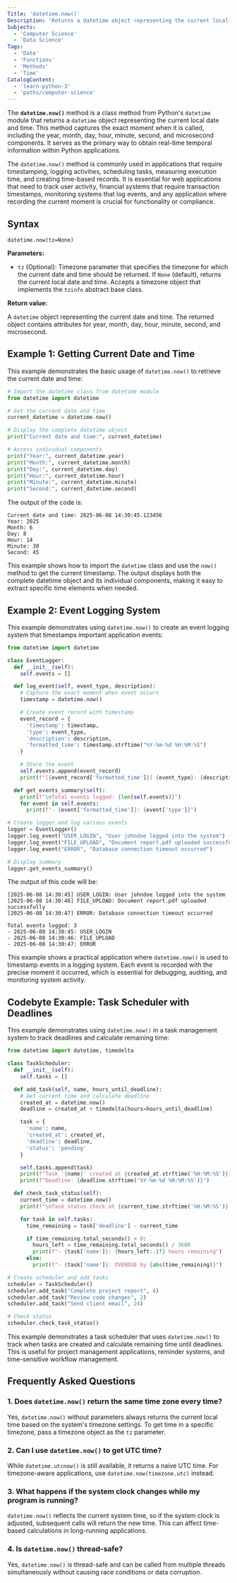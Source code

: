```yaml
---
Title: 'datetime.now()'
Description: 'Returns a datetime object representing the current local date and time.'
Subjects:
  - 'Computer Science'
  - 'Data Science'
Tags:
  - 'Date'
  - 'Functions'
  - 'Methods'
  - 'Time'
CatalogContent:
  - 'learn-python-3'
  - 'paths/computer-science'
---
```


The **`datetime.now()`** method is a class method from Python's `datetime` module that returns a `datetime` object representing the current local date and time. This method captures the exact moment when it is called, including the year, month, day, hour, minute, second, and microsecond components. It serves as the primary way to obtain real-time temporal information within Python applications.

The `datetime.now()` method is commonly used in applications that require timestamping, logging activities, scheduling tasks, measuring execution time, and creating time-based records. It is essential for web applications that need to track user activity, financial systems that require transaction timestamps, monitoring systems that log events, and any application where recording the current moment is crucial for functionality or compliance.

## Syntax

```pseudo
datetime.now(tz=None)
```

**Parameters:**

- `tz` (Optional): Timezone parameter that specifies the timezone for which the current date and time should be returned. If `None` (default), returns the current local date and time. Accepts a timezone object that implements the `tzinfo` abstract base class.

**Return value:**

A `datetime` object representing the current date and time. The returned object contains attributes for year, month, day, hour, minute, second, and microsecond.

## Example 1: Getting Current Date and Time

This example demonstrates the basic usage of `datetime.now()` to retrieve the current date and time:

```py
# Import the datetime class from datetime module
from datetime import datetime

# Get the current date and time
current_datetime = datetime.now()

# Display the complete datetime object
print("Current date and time:", current_datetime)

# Access individual components
print("Year:", current_datetime.year)
print("Month:", current_datetime.month)
print("Day:", current_datetime.day)
print("Hour:", current_datetime.hour)
print("Minute:", current_datetime.minute)
print("Second:", current_datetime.second)
```

The output of the code is:

```shell
Current date and time: 2025-06-08 14:30:45.123456
Year: 2025
Month: 6
Day: 8
Hour: 14
Minute: 30
Second: 45
```

This example shows how to import the `datetime` class and use the `now()` method to get the current timestamp. The output displays both the complete datetime object and its individual components, making it easy to extract specific time elements when needed.

## Example 2: Event Logging System

This example demonstrates using `datetime.now()` to create an event logging system that timestamps important application events:

```py
from datetime import datetime

class EventLogger:
  def __init__(self):
    self.events = []

  def log_event(self, event_type, description):
    # Capture the exact moment when event occurs
    timestamp = datetime.now()

    # Create event record with timestamp
    event_record = {
      'timestamp': timestamp,
      'type': event_type,
      'description': description,
      'formatted_time': timestamp.strftime("%Y-%m-%d %H:%M:%S")
    }

    # Store the event
    self.events.append(event_record)
    print(f"[{event_record['formatted_time']}] {event_type}: {description}")

  def get_events_summary(self):
    print(f"\nTotal events logged: {len(self.events)}")
    for event in self.events:
      print(f"- {event['formatted_time']}: {event['type']}")

# Create logger and log various events
logger = EventLogger()
logger.log_event("USER_LOGIN", "User johndoe logged into the system")
logger.log_event("FILE_UPLOAD", "Document report.pdf uploaded successfully")
logger.log_event("ERROR", "Database connection timeout occurred")

# Display summary
logger.get_events_summary()
```

The output of this code will be:

```shell
[2025-06-08 14:30:45] USER_LOGIN: User johndoe logged into the system
[2025-06-08 14:30:46] FILE_UPLOAD: Document report.pdf uploaded successfully
[2025-06-08 14:30:47] ERROR: Database connection timeout occurred

Total events logged: 3
- 2025-06-08 14:30:45: USER_LOGIN
- 2025-06-08 14:30:46: FILE_UPLOAD
- 2025-06-08 14:30:47: ERROR
```

This example shows a practical application where `datetime.now()` is used to timestamp events in a logging system. Each event is recorded with the precise moment it occurred, which is essential for debugging, auditing, and monitoring system activity.

## Codebyte Example: Task Scheduler with Deadlines

This example demonstrates using `datetime.now()` in a task management system to track deadlines and calculate remaining time:

```py
from datetime import datetime, timedelta

class TaskScheduler:
  def __init__(self):
    self.tasks = []

  def add_task(self, name, hours_until_deadline):
    # Get current time and calculate deadline
    created_at = datetime.now()
    deadline = created_at + timedelta(hours=hours_until_deadline)

    task = {
      'name': name,
      'created_at': created_at,
      'deadline': deadline,
      'status': 'pending'
    }

    self.tasks.append(task)
    print(f"Task '{name}' created at {created_at.strftime('%H:%M:%S')}")
    print(f"Deadline: {deadline.strftime('%Y-%m-%d %H:%M:%S')}")

  def check_task_status(self):
    current_time = datetime.now()
    print(f"\nTask status check at {current_time.strftime('%H:%M:%S')}:")

    for task in self.tasks:
      time_remaining = task['deadline'] - current_time

      if time_remaining.total_seconds() > 0:
        hours_left = time_remaining.total_seconds() / 3600
        print(f"- {task['name']}: {hours_left:.1f} hours remaining")
      else:
        print(f"- {task['name']}: OVERDUE by {abs(time_remaining)}")

# Create scheduler and add tasks
scheduler = TaskScheduler()
scheduler.add_task("Complete project report", 8)
scheduler.add_task("Review code changes", 2)
scheduler.add_task("Send client email", 24)

# Check status
scheduler.check_task_status()
```

This example demonstrates a task scheduler that uses `datetime.now()` to track when tasks are created and calculate remaining time until deadlines. This is useful for project management applications, reminder systems, and time-sensitive workflow management.

## Frequently Asked Questions

### 1. Does `datetime.now()` return the same time zone every time?

Yes, `datetime.now()` without parameters always returns the current local time based on the system's timezone settings. To get time in a specific timezone, pass a timezone object as the `tz` parameter.

### 2. Can I use `datetime.now()` to get UTC time?

While `datetime.utcnow()` is still available, it returns a naive UTC time. For timezone-aware applications, use `datetime.now(timezone.utc)` instead.

### 3. What happens if the system clock changes while my program is running?

`datetime.now()` reflects the current system time, so if the system clock is adjusted, subsequent calls will return the new time. This can affect time-based calculations in long-running applications.

### 4. Is `datetime.now()` thread-safe?

Yes, `datetime.now()` is thread-safe and can be called from multiple threads simultaneously without causing race conditions or data corruption.
